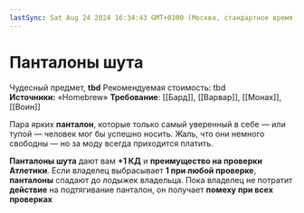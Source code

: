 ```yaml
---
lastSync: Sat Aug 24 2024 16:34:43 GMT+0300 (Москва, стандартное время)
---
```

# Панталоны шута

Чудесный предмет, **tbd**
Рекомендуемая стоимость: tbd
**Источники:** «Homebrew»
**Требование**: [[Бард]], [[Варвар]], [[Монах]], [[Воин]]

Пара ярких **панталон**, которые только самый уверенный в себе — или тупой — человек мог бы успешно носить. Жаль, что они немного свободны — но за моду всегда приходится платить.

**Панталоны шута** дают вам **+1 КД** и **преимущество на проверки Атлетики**. Если владелец выбрасывает **1 при любой проверке**, **панталоны** спадают до лодыжек владельца. Пока владелец не потратит **действие** на подтягивание панталон, он получает **помеху при всех проверках**